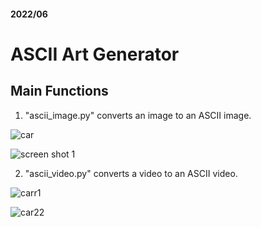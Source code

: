 <h4> 2022/06 </h4>

# ASCII Art Generator

## Main Functions
1. "ascii_image.py" converts an image to an ASCII image.

![car](https://user-images.githubusercontent.com/113051612/189271504-bb837f74-dbf7-4375-afec-594c868cdeb2.jpeg)

![screen shot 1](https://user-images.githubusercontent.com/113051612/189271507-2c84ffcc-eb69-47c2-8fd0-a8c314b77ab9.png)

2. "ascii_video.py" converts a video to an ASCII video.

![carr1](https://user-images.githubusercontent.com/113051612/189272567-d366bf22-9860-44f9-a716-1cbad38aaf37.gif)

![car22](https://user-images.githubusercontent.com/113051612/189272557-44abcfb7-e72a-48e6-aa5e-3e45ee55bf3e.gif)

